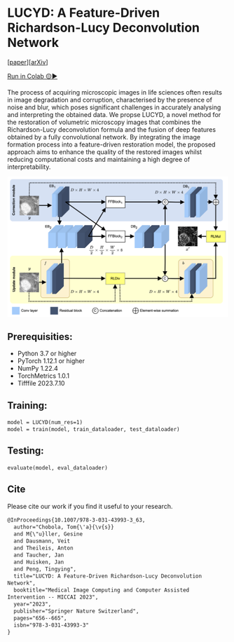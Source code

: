 # LUCYD: A Feature-Driven Richardson-Lucy Deconvolution Network

[[paper](https://link.springer.com/chapter/10.1007/978-3-031-43993-3_63)][[arXiv](https://arxiv.org/pdf/2307.07998)]

[Run in Colab 🟡▶️](https://colab.research.google.com/drive/1KG0Iv1bEcE2Hx7AYRBxk8I-mKRP5vKbw?usp=sharing)

The process of acquiring microscopic images in life sciences often results in image degradation and corruption, characterised by the presence of noise and blur, which poses significant challenges in accurately analysing and interpreting the obtained data. We propse LUCYD, a novel method for the restoration of volumetric microscopy images that combines the Richardson-Lucy deconvolution formula and the fusion of deep features obtained by a fully convolutional network. By integrating the image formation process into a feature-driven restoration model, the proposed approach aims to enhance the quality of the restored images whilst reducing computational costs and maintaining a high degree of interpretability.

![LUCYD](./figures/architecture.png)


## Prerequisities:
* Python 3.7 or higher
* PyTorch 1.12.1 or higher
* NumPy 1.22.4
* TorchMetrics 1.0.1
* Tifffile 2023.7.10

## Training:
```
model = LUCYD(num_res=1)
model = train(model, train_dataloader, test_dataloader)
```

## Testing:
```
evaluate(model, eval_dataloader)
```

## Cite
Please cite our work if you find it useful to your research.
```
@InProceedings{10.1007/978-3-031-43993-3_63,
  author="Chobola, Tom{\'a}{\v{s}}
  and M{\"u}ller, Gesine
  and Dausmann, Veit
  and Theileis, Anton
  and Taucher, Jan
  and Huisken, Jan
  and Peng, Tingying",
  title="LUCYD: A Feature-Driven Richardson-Lucy Deconvolution Network",
  booktitle="Medical Image Computing and Computer Assisted Intervention -- MICCAI 2023",
  year="2023",
  publisher="Springer Nature Switzerland",
  pages="656--665",
  isbn="978-3-031-43993-3"
}
```
